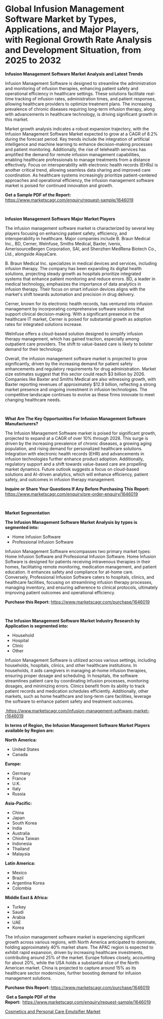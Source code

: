 <p><h1>Global Infusion Management Software Market by Types, Applications, and Major Players, with Regional Growth Rate Analysis and Development Situation, from 2025 to 2032</h1></p><p><strong>Infusion Management Software Market Analysis and Latest Trends</strong></p>
<p><p>Infusion Management Software is designed to streamline the administration and monitoring of infusion therapies, enhancing patient safety and operational efficiency in healthcare settings. These solutions facilitate real-time tracking of infusion rates, administration times, and patient responses, allowing healthcare providers to optimize treatment plans. The increasing prevalence of chronic diseases requiring long-term infusion therapy, along with advancements in healthcare technology, is driving significant growth in this market. </p><p>Market growth analysis indicates a robust expansion trajectory, with the Infusion Management Software Market expected to grow at a CAGR of 8.2% during the forecast period. Key trends include the integration of artificial intelligence and machine learning to enhance decision-making processes and patient monitoring. Additionally, the rise of telehealth services has amplified the demand for remote infusion management capabilities, enabling healthcare professionals to manage treatments from a distance effectively. Focus on interoperability with electronic health records (EHRs) is another critical trend, allowing seamless data sharing and improved care coordination. As healthcare systems increasingly prioritize patient-centered approaches and operational efficiency, the infusion management software market is poised for continued innovation and growth.</p></p>
<p><strong>Get a Sample PDF of the Report:&nbsp;</strong> <a href="https://www.marketscagr.com/enquiry/request-sample/1646019?utm_campaign=3188&utm_medium=2&utm_source=Github&utm_content=ia&utm_term=29032025&utm_id=infusion-management-software">https://www.marketscagr.com/enquiry/request-sample/1646019</a></p>
<p>&nbsp;</p>
<p><strong>Infusion Management Software Major Market Players</strong></p>
<p><p>The infusion management software market is characterized by several key players focusing on enhancing patient safety, efficiency, and interoperability in healthcare. Major companies include B. Braun Medical Inc., BD, Cerner, WeInfuse, Smiths Medical, Baxter, Ivenix, AmerisourceBergen Corporation, SAI, and Shenzhen MedRena Biotech Co., Ltd., alongside AlayaCare.</p><p>B. Braun Medical Inc. specializes in medical devices and services, including infusion therapy. The company has been expanding its digital health solutions, projecting steady growth as hospitals prioritize integrated systems that enhance patient monitoring and reduce errors. BD, a leader in medical technology, emphasizes the importance of data analytics in infusion therapy. Their focus on smart infusion devices aligns with the market's shift towards automation and precision in drug delivery.</p><p>Cerner, known for its electronic health records, has ventured into infusion management by incorporating comprehensive software solutions that support clinical decision-making. With a significant presence in the healthcare IT market, Cerner is poised for substantial growth as adoption rates for integrated solutions increase.</p><p>WeInfuse offers a cloud-based solution designed to simplify infusion therapy management, which has gained traction, especially among outpatient care providers. The shift to value-based care is likely to bolster demand for their technology.</p><p>Overall, the infusion management software market is projected to grow significantly, driven by the increasing demand for patient safety enhancements and regulatory requirements for drug administration. Market size estimates suggest that this sector could reach $3 billion by 2026. Companies like Baxter and Smiths Medical are also witnessing growth, with Baxter reporting revenues of approximately $12.9 billion, reflecting a strong market presence and ongoing investment in infusion technologies. The competitive landscape continues to evolve as these firms innovate to meet changing healthcare needs.</p></p>
<p>&nbsp;</p>
<p><strong>What Are The Key Opportunities For Infusion Management Software Manufacturers?</strong></p>
<p><p>The Infusion Management Software market is poised for significant growth, projected to expand at a CAGR of over 10% through 2028. This surge is driven by the increasing prevalence of chronic diseases, a growing aging population, and rising demand for personalized healthcare solutions. Integration with electronic health records (EHR) and advancements in infusion technologies further enhance product adoption. Additionally, regulatory support and a shift towards value-based care are propelling market dynamics. Future outlook suggests a focus on cloud-based solutions and AI-driven analytics, which will enhance efficiency, patient safety, and outcomes in infusion therapy management.</p></p>
<p><strong>Inquire or Share Your Questions If Any Before Purchasing This Report:</strong> <a href="https://www.marketscagr.com/enquiry/pre-order-enquiry/1646019?utm_campaign=3188&utm_medium=2&utm_source=Github&utm_content=ia&utm_term=29032025&utm_id=infusion-management-software">https://www.marketscagr.com/enquiry/pre-order-enquiry/1646019</a></p>
<p>&nbsp;</p>
<p><strong>Market Segmentation</strong></p>
<p><strong>The Infusion Management Software Market Analysis by types is segmented into:</strong></p>
<p><ul><li>Home Infusion Software</li><li>Professional Infusion Software</li></ul></p>
<p><p>Infusion Management Software encompasses two primary market types: Home Infusion Software and Professional Infusion Software. Home Infusion Software is designed for patients receiving intravenous therapies in their homes, facilitating remote monitoring, medication management, and patient education. It enhances safety and compliance for at-home care. Conversely, Professional Infusion Software caters to hospitals, clinics, and healthcare facilities, focusing on streamlining infusion therapy processes, managing inventory, and ensuring adherence to clinical protocols, ultimately improving patient outcomes and operational efficiency.</p></p>
<p><strong>Purchase this Report:&nbsp;</strong><a href="https://www.marketscagr.com/purchase/1646019?utm_campaign=3188&utm_medium=2&utm_source=Github&utm_content=ia&utm_term=29032025&utm_id=infusion-management-software">https://www.marketscagr.com/purchase/1646019</a></p>
<p>&nbsp;</p>
<p><strong>The Infusion Management Software Market Industry Research by Application is segmented into:</strong></p>
<p><ul><li>Household</li><li>Hospital</li><li>Clinic</li><li>Other</li></ul></p>
<p><p>Infusion Management Software is utilized across various settings, including households, hospitals, clinics, and other healthcare institutions. In households, it aids caregivers in managing at-home infusion therapies, ensuring proper dosage and scheduling. In hospitals, the software streamlines patient care by coordinating infusion processes, monitoring dosages, and minimizing errors. Clinics benefit from its ability to track patient records and medication schedules efficiently. Additionally, other markets, such as home healthcare and long-term care facilities, leverage the software to enhance patient safety and treatment outcomes.</p></p>
<p><a href="https://www.marketscagr.com/infusion-management-software-market-r1646019?utm_campaign=3188&utm_medium=2&utm_source=Github&utm_content=ia&utm_term=29032025&utm_id=infusion-management-software">&nbsp;https://www.marketscagr.com/infusion-management-software-market-r1646019</a></p>
<p><strong>In terms of Region, the Infusion Management Software Market Players available by Region are:</strong></p>
<p>
    <p> <strong> North America: </strong>
        <ul>
            <li>United States</li>
            <li>Canada</li>
        </ul>
        </p> 
    <p> <strong> Europe: </strong>
        <ul>
            <li>Germany</li>
            <li>France</li>
            <li>U.K.</li>
            <li>Italy</li>
            <li>Russia</li>
        </ul>
        </p> 
    <p> <strong> Asia-Pacific: </strong>
        <ul>
            <li>China</li>
            <li>Japan</li>
            <li>South Korea</li>
            <li>India</li>
            <li>Australia</li>
            <li>China Taiwan</li>
            <li>Indonesia</li>
            <li>Thailand</li>
            <li>Malaysia</li>
        </ul>
        </p> 
    <p> <strong> Latin America: </strong>
        <ul>
            <li>Mexico</li>
            <li>Brazil</li>
            <li>Argentina Korea</li>
            <li>Colombia</li>
        </ul>
        </p> 
    <p> <strong> Middle East & Africa: </strong>
        <ul>
            <li>Turkey</li>
            <li>Saudi</li>
            <li>Arabia</li>
            <li>UAE</li>
            <li>Korea</li>
        </ul>
    </p>
    </p>
<p><p>The infusion management software market is experiencing significant growth across various regions, with North America anticipated to dominate, holding approximately 40% market share. The APAC region is expected to exhibit rapid expansion, driven by increasing healthcare investments, contributing around 25% of the market. Europe follows closely, accounting for about 20%, while the USA holds a substantial slice of the North American market. China is projected to capture around 15% as its healthcare sector modernizes, further boosting demand for infusion management solutions.</p></p>
<p><strong>Purchase this Report: </strong><a href="https://www.marketscagr.com/purchase/1646019?utm_campaign=3188&utm_medium=2&utm_source=Github&utm_content=ia&utm_term=29032025&utm_id=infusion-management-software">https://www.marketscagr.com/purchase/1646019</a></p>
<p>&nbsp;<strong>Get a Sample PDF of the Report:&nbsp;&nbsp;</strong><a href="https://www.marketscagr.com/enquiry/request-sample/1646019?utm_campaign=3188&utm_medium=2&utm_source=Github&utm_content=ia&utm_term=29032025&utm_id=infusion-management-software">https://www.marketscagr.com/enquiry/request-sample/1646019</a></p>
<p><strong></strong></p>
<p><p><a href="https://github.com/osamhcombre/Market-Research-Report-List-1/blob/main/cosmetics-and-personal-care-emulsifier-market.md?utm_campaign=3188&utm_medium=2&utm_source=Github&utm_content=ia&utm_term=29032025&utm_id=infusion-management-software">Cosmetics and Personal Care Emulsifier Market</a></p></p>